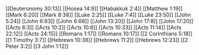 [[Deuteronomy 30:13]]
[[Hosea 14:9]]
[[Habakkuk 2:4]]
[[Matthew 1:19]]
[[Mark 6:20]]
[[Mark 8:38]]
[[Luke 2:25]]
[[Luke 7:4]]
[[Luke 23:50]]
[[John 5:24]]
[[John 6:63]]
[[John 6:68]]
[[John 13:20]]
[[John 17:8]]
[[John 17:20]]
[[Acts 6:3]]
[[Acts 10:2]]
[[Acts 10:6]]
[[Acts 10:33]]
[[Acts 11:14]]
[[Acts 22:12]]
[[Acts 24:15]]
[[Romans 1:17]]
[[Romans 10:17]]
[[2 Corinthians 5:18]]
[[1 Timothy 3:7]]
[[Hebrews 10:38]]
[[Hebrews 11:2]]
[[Hebrews 12:23]]
[[2 Peter 3:2]]
[[3 John 1:12]]
